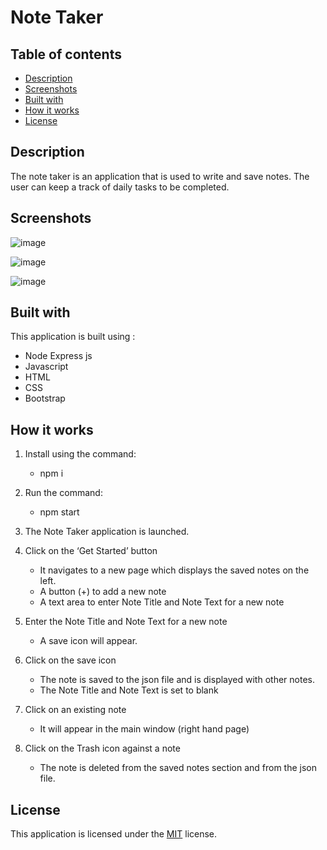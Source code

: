 # Note Taker

## Table of contents
* [Description](#description)
* [Screenshots](#screenshots)
* [Built with](#built-with)
* [How it works](#how-it-works)
* [License](#license)

## Description
  The note taker is an application that is used to write and save notes. The user can keep a track of daily tasks to be completed.
  
## Screenshots

![image](https://user-images.githubusercontent.com/65467469/159147859-2633e4df-803f-448e-8eab-9412d84a7262.png)

![image](https://user-images.githubusercontent.com/65467469/159147877-20bfb06c-8e81-4cc6-8da5-cedfff20c065.png)

![image](https://user-images.githubusercontent.com/65467469/159147891-fd899f0c-5f13-40e9-bf15-e51129b3676d.png)



## Built with
This application is built using :
* Node Express js
* Javascript
* HTML
* CSS
* Bootstrap

## How it works
1. Install using the command:

    * npm i

2. Run the command:

    * npm start

3.  The Note Taker application is launched.
4. Click on the ‘Get Started’ button
	* It navigates to a new page which displays the saved notes on the left.
	* A button (+) to add a new note 
	* A text area to enter Note Title and Note Text for a new note
5. Enter the Note Title and Note Text for a new note
	* A save icon will appear.
6. Click on the save icon
	* The note is saved to the json file and is displayed with other notes.
	* The Note Title and Note Text is set to blank
7. Click on an existing note
	* It will appear in the main window (right hand page)
8. Click on the Trash icon against a note
	* The note is deleted from the saved notes section and from the json file.

	
## License
 This application is licensed under the [MIT](https://github.com/pdhende/note-taker/blob/main/LICENSE) license.

